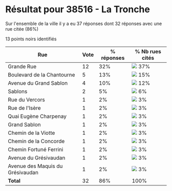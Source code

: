 # Résultat pour 38516 - La Tronche

Sur l'ensemble de la ville il y a eu 37 réponses dont 32 réponses avec une rue citée (86%)

13 points noirs identifiés

| Rue | Vote | % réponses | % Nb rues cités|
|-----|------|------------|----------------|
| Grande Rue | 12 | 32% | <img src="../../img/bar_37.gif" />&nbsp;37%|
| Boulevard de la Chantourne | 5 | 13% | <img src="../../img/bar_15.gif" />&nbsp;15%|
| Avenue du Grand Sablon | 4 | 10% | <img src="../../img/bar_12.gif" />&nbsp;12%|
| Sablons | 2 | 5% | <img src="../../img/bar_6.gif" />&nbsp;6%|
| Rue du Vercors | 1 | 2% | <img src="../../img/bar_3.gif" />&nbsp;3%|
| Rue de l'Isère | 1 | 2% | <img src="../../img/bar_3.gif" />&nbsp;3%|
| Quai Eugène Charpenay | 1 | 2% | <img src="../../img/bar_3.gif" />&nbsp;3%|
| Grand Sablon | 1 | 2% | <img src="../../img/bar_3.gif" />&nbsp;3%|
| Chemin de la Viotte | 1 | 2% | <img src="../../img/bar_3.gif" />&nbsp;3%|
| Chemin de la Concorde | 1 | 2% | <img src="../../img/bar_3.gif" />&nbsp;3%|
| Chemin Fortuné Ferrini | 1 | 2% | <img src="../../img/bar_3.gif" />&nbsp;3%|
| Avenue du Grésivaudan | 1 | 2% | <img src="../../img/bar_3.gif" />&nbsp;3%|
| Avenue des Maquis du Grésivaudan | 1 | 2% | <img src="../../img/bar_3.gif" />&nbsp;3%|
| **Total** | 32 | 86% | 100%|

